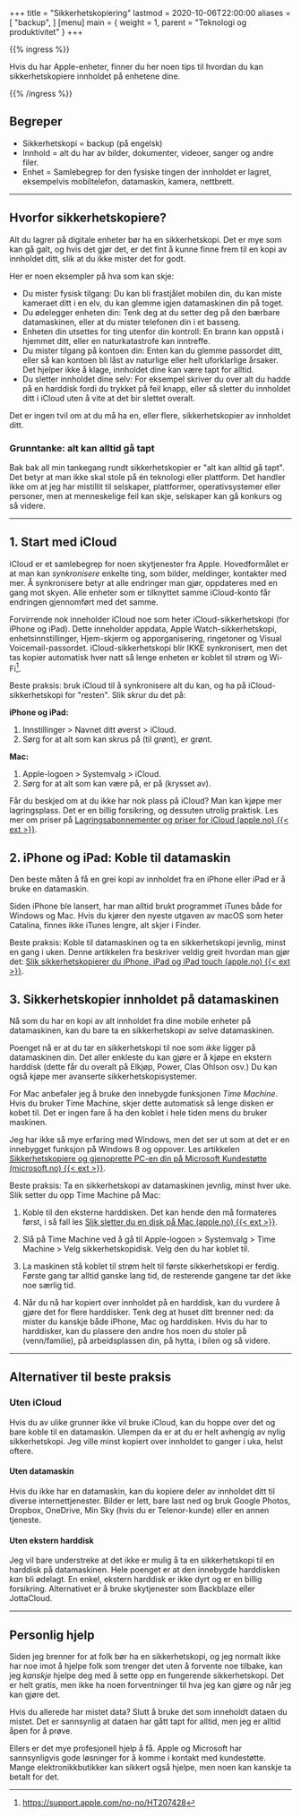 +++
title = "Sikkerhetskopiering"
lastmod = 2020-10-06T22:00:00
aliases = [
    "backup",
]
[menu]
main = { weight = 1, parent = "Teknologi og produktivitet" }
+++

{{% ingress %}}

Hvis du har Apple-enheter, finner du her noen tips til hvordan du kan sikkerhetskopiere innholdet
på enhetene dine.

{{% /ingress %}}

## Begreper

- Sikkerhetskopi = backup (på engelsk)
- Innhold = alt du har av bilder, dokumenter, videoer, sanger og andre filer.
- Enhet = Samlebegrep for den fysiske tingen der innholdet er lagret,
  eksempelvis mobiltelefon, datamaskin, kamera, nettbrett.

***

## Hvorfor sikkerhetskopiere?

Alt du lagrer på digitale enheter bør ha en sikkerhetskopi. Det er mye som kan
gå galt, og hvis det gjør det, er det fint å kunne finne frem til en kopi av
innholdet ditt, slik at du ikke mister det for godt.

Her er noen eksempler på hva som kan skje:

- Du mister fysisk tilgang: Du kan bli frastjålet mobilen din, du kan miste
  kameraet ditt i en elv, du kan glemme igjen datamaskinen din på toget.
- Du ødelegger enheten din: Tenk deg at du setter deg på den bærbare
  datamaskinen, eller at du mister telefonen din i et basseng.
- Enheten din utsettes for ting utenfor din kontroll: En brann kan oppstå i
  hjemmet ditt, eller en naturkatastrofe kan inntreffe.
- Du mister tilgang på kontoen din: Enten kan du glemme passordet ditt, eller så
  kan kontoen bli låst av naturlige eller helt uforklarlige årsaker. Det hjelper
  ikke å klage, innholdet dine kan være tapt for alltid.
- Du sletter innholdet dine selv: For eksempel skriver du over alt du hadde på
  en harddisk fordi du trykket på feil knapp, eller så sletter du innholdet ditt
  i iCloud uten å vite at det bir slettet overalt.

Det er ingen tvil om at du må ha en, eller flere, sikkerhetskopier av innholdet ditt.

### Grunntanke: alt kan alltid gå tapt  

Bak bak all min tankegang rundt sikkerhetskopier er "alt kan alltid gå tapt". Det betyr at man
ikke skal stole på én teknologi eller plattform. Det handler ikke om at jeg har mistillit til
selskaper, plattformer, operativsystemer eller personer, men at menneskelige feil kan skje,
selskaper kan gå konkurs og så videre.
***

## 1. Start med iCloud

iCloud er et samlebegrep for noen skytjenester fra Apple. Hovedformålet er at man kan
*synkronisere* enkelte ting, som bilder, meldinger, kontakter med mer. Å synkronisere betyr at
alle endringer man gjør, oppdateres med en gang mot skyen. Alle enheter som er tilknyttet samme
iCloud-konto får endringen gjennomført med det samme.

Forvirrende nok inneholder iCloud noe som heter iCloud-sikkerhetskopi (for iPhone og iPad). Dette
inneholder appdata, Apple Watch-sikkerhetskopi, enhetsinnstillinger, Hjem-skjerm og
apporganisering, ringetoner og Visual Voicemail-passordet. iCloud-sikkerhetskopi blir IKKE
synkronisert, men det tas kopier automatisk hver natt så lenge enheten er koblet til strøm og
Wi-Fi[^icloudbackup].

Beste praksis: bruk iCloud til å synkronisere alt du kan, og ha på iCloud-sikkerhetskopi for
"resten". Slik skrur du det på:

**iPhone og iPad:**  

1. Innstillinger > Navnet ditt øverst > iCloud.
2. Sørg for at alt som kan skrus på (til grønt), er grønt.

**Mac:**  

1. Apple-logoen > Systemvalg > iCloud.
2. Sørg for at alt som kan være på, er på (krysset av).

Får du beskjed om at du ikke har nok plass på iCloud? Man kan kjøpe mer lagringsplass. Det er en
billig forsikring, og dessuten utrolig praktisk. Les mer om priser på [Lagringsabonnementer og
priser for iCloud (apple.no) {{< ext >}}](https://support.apple.com/no-no/HT201238).

## 2. iPhone og iPad: Koble til datamaskin

Den beste måten å få en grei kopi av innholdet fra en iPhone eller iPad er å bruke en datamaskin.

Siden iPhone ble lansert, har man alltid brukt programmet iTunes både for Windows og Mac. Hvis du
kjører den nyeste utgaven av macOS som heter Catalina, finnes ikke iTunes lengre, alt skjer i
Finder.

Beste praksis: Koble til datamaskinen og ta en sikkerhetskopi jevnlig, minst en gang i uken.
Denne artikkelen fra beskriver veldig greit hvordan man gjør det: [Slik sikkerhetskopierer du
iPhone, iPad og iPad touch (apple.no) {{< ext >}}](https://support.apple.com/no-no/HT203977#computer).

## 3. Sikkerhetskopier innholdet på datamaskinen

Nå som du har en kopi av alt innholdet fra dine mobile enheter på datamaskinen, kan du bare ta en
sikkerhetskopi av selve datamaskinen.

Poenget nå er at du tar en sikkerhetskopi til noe som _ikke_ ligger på datamaskinen din. Det
aller enkleste du kan gjøre er å kjøpe en ekstern harddisk (dette får du overalt på Elkjøp,
Power, Clas Ohlson osv.) Du kan også kjøpe mer avanserte sikkerhetskopisystemer.

For Mac anbefaler jeg å bruke den innebygde funksjonen *Time Machine*. Hvis du bruker Time
Machine, skjer dette automatisk så lenge disken er kobet til. Det er ingen fare å ha den koblet i
hele tiden mens du bruker maskinen.

Jeg har ikke så mye erfaring med Windows, men det ser ut som at det er en innebygget funksjon på
Windows 8 og oppover. Les artikkelen [Sikkerhetskopiere og gjenoprette PC-en din på Microsoft
Kundestøtte
(microsoft.no) {{< ext >}}](https://support.microsoft.com/nb-no/help/17127/windows-back-up-restore).

Beste praksis: Ta en sikkerhetskopi av datamaskinen jevnlig, minst hver uke. Slik setter du opp
Time Machine på Mac:

1. Koble til den eksterne harddisken. Det kan hende den må formateres først, i så fall les [Slik
   sletter du en disk på Mac (apple.no) {{< ext >}}](https://support.apple.com/no-no/HT208496).

2. Slå på Time Machine ved å gå til Apple-logoen > Systemvalg > Time Machine > Velg
   sikkerhetskopidisk. Velg den du har koblet til.

3. La maskinen stå koblet til strøm helt til første sikkerhetskopi er ferdig. Første gang tar
   alltid ganske lang tid, de resterende gangene tar det ikke noe særlig tid.

4. Når du nå har kopiert over innholdet på en harddisk, kan du vurdere å gjøre det for flere
   harddisker. Tenk deg at huset ditt brenner ned: da mister du kanskje både iPhone, Mac og
   harddisken. Hvis du har to harddisker, kan du plassere den andre hos noen du stoler på
   (venn/familie), på arbeidsplassen din, på hytta, i bilen og så videre.

***

## Alternativer til beste praksis

### Uten iCloud

Hvis du av ulike grunner ikke vil bruke iCloud, kan du hoppe over det og bare koble til en
datamaskin. Ulempen da er at du er helt avhengig av nylig sikkerhetskopi. Jeg ville minst kopiert
over innholdet to ganger i uka, helst oftere.

#### Uten datamaskin

Hvis du ikke har en datamaskin, kan du kopiere deler av innholdet ditt til diverse
internettjenester. Bilder er lett, bare last ned og bruk Google Photos, Dropbox, OneDrive, Min
Sky (hvis du er Telenor-kunde) eller en annen tjeneste.

#### Uten ekstern harddisk

Jeg vil bare understreke at det ikke er mulig å ta en sikkerhetskopi til en harddisk på
datamaskinen. Hele poenget er at den innebygde harddisken *kan* bli ødelagt. En enkel, ekstern
harddisk er ikke dyrt og er en billig forsikring. Alternativet er å bruke skytjenester som
Backblaze eller JottaCloud.

***

## Personlig hjelp

Siden jeg brenner for at folk bør ha en sikkerhetskopi, og jeg normalt ikke har noe imot å hjelpe
folk som trenger det uten å forvente noe tilbake, kan jeg *kanskje* hjelpe deg med å sette opp en
fungerende sikkerhetskopi. Det er helt gratis, men ikke ha noen forventninger til hva jeg kan
gjøre og når jeg kan gjøre det.

Hvis du allerede har mistet data? Slutt å bruke det som inneholdt dataen du mistet. Det er
sannsynlig at dataen har gått tapt for alltid, men jeg er alltid åpen for å prøve.

Ellers er det mye profesjonell hjelp å få. Apple og Microsoft har sannsynligvis gode løsninger
for å komme i kontakt med kundestøtte. Mange elektronikkbutikker kan sikkert også hjelpe, men
noen kan kanskje ta betalt for det.

[^icloudbackup]: https://support.apple.com/no-no/HT207428
